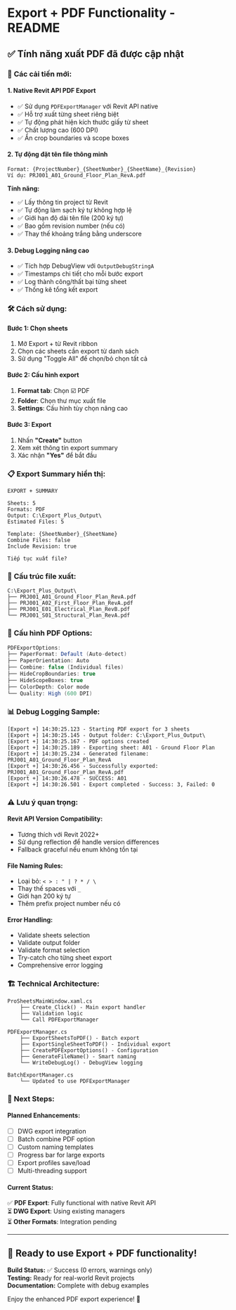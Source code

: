 # Export + PDF Functionality - README

## ✅ Tính năng xuất PDF đã được cập nhật

### 🚀 **Các cải tiến mới:**

#### **1. Native Revit API PDF Export**
- ✅ Sử dụng `PDFExportManager` với Revit API native
- ✅ Hỗ trợ xuất từng sheet riêng biệt
- ✅ Tự động phát hiện kích thước giấy từ sheet
- ✅ Chất lượng cao (600 DPI) 
- ✅ Ẩn crop boundaries và scope boxes

#### **2. Tự động đặt tên file thông minh**
```
Format: {ProjectNumber}_{SheetNumber}_{SheetName}_{Revision}
Ví dụ: PRJ001_A01_Ground_Floor_Plan_RevA.pdf
```

**Tính năng:**
- ✅ Lấy thông tin project từ Revit
- ✅ Tự động làm sạch ký tự không hợp lệ 
- ✅ Giới hạn độ dài tên file (200 ký tự)
- ✅ Bao gồm revision number (nếu có)
- ✅ Thay thế khoảng trắng bằng underscore

#### **3. Debug Logging nâng cao**
- ✅ Tích hợp DebugView với `OutputDebugStringA`
- ✅ Timestamps chi tiết cho mỗi bước export
- ✅ Log thành công/thất bại từng sheet
- ✅ Thống kê tổng kết export

### 🛠️ **Cách sử dụng:**

#### **Bước 1: Chọn sheets**
1. Mở Export + từ Revit ribbon
2. Chọn các sheets cần export từ danh sách
3. Sử dụng "Toggle All" để chọn/bỏ chọn tất cả

#### **Bước 2: Cấu hình export**
1. **Format tab**: Chọn ☑️ PDF
2. **Folder**: Chọn thư mục xuất file
3. **Settings**: Cấu hình tùy chọn nâng cao

#### **Bước 3: Export**
1. Nhấn **"Create"** button
2. Xem xét thông tin export summary
3. Xác nhận **"Yes"** để bắt đầu

### 📋 **Export Summary hiển thị:**
```
EXPORT + SUMMARY

Sheets: 5
Formats: PDF
Output: C:\Export_Plus_Output\
Estimated Files: 5

Template: {SheetNumber}_{SheetName}
Combine Files: false
Include Revision: true

Tiếp tục xuất file?
```

### 📁 **Cấu trúc file xuất:**
```
C:\Export_Plus_Output\
├── PRJ001_A01_Ground_Floor_Plan_RevA.pdf
├── PRJ001_A02_First_Floor_Plan_RevA.pdf
├── PRJ001_E01_Electrical_Plan_RevB.pdf
└── PRJ001_S01_Structural_Plan_RevA.pdf
```

### 🔧 **Cấu hình PDF Options:**
```csharp
PDFExportOptions:
├── PaperFormat: Default (Auto-detect)
├── PaperOrientation: Auto
├── Combine: false (Individual files)
├── HideCropBoundaries: true
├── HideScopeBoxes: true
├── ColorDepth: Color mode
└── Quality: High (600 DPI)
```

### 📊 **Debug Logging Sample:**
```
[Export +] 14:30:25.123 - Starting PDF export for 3 sheets
[Export +] 14:30:25.145 - Output folder: C:\Export_Plus_Output\
[Export +] 14:30:25.167 - PDF options created
[Export +] 14:30:25.189 - Exporting sheet: A01 - Ground Floor Plan
[Export +] 14:30:25.234 - Generated filename: PRJ001_A01_Ground_Floor_Plan_RevA
[Export +] 14:30:26.456 - Successfully exported: PRJ001_A01_Ground_Floor_Plan_RevA.pdf
[Export +] 14:30:26.478 - SUCCESS: A01
[Export +] 14:30:26.501 - Export completed - Success: 3, Failed: 0
```

### ⚠️ **Lưu ý quan trọng:**

#### **Revit API Version Compatibility:**
- Tương thích với Revit 2022+
- Sử dụng reflection để handle version differences
- Fallback graceful nếu enum không tồn tại

#### **File Naming Rules:**
- Loại bỏ: `< > : " | ? * / \`
- Thay thế spaces với `_`
- Giới hạn 200 ký tự
- Thêm prefix project number nếu có

#### **Error Handling:**
- Validate sheets selection
- Validate output folder
- Validate format selection  
- Try-catch cho từng sheet export
- Comprehensive error logging

### 🏗️ **Technical Architecture:**

```
ProSheetsMainWindow.xaml.cs
    ├── Create_Click() - Main export handler
    ├── Validation logic
    └── Call PDFExportManager

PDFExportManager.cs
    ├── ExportSheetsToPDF() - Batch export
    ├── ExportSingleSheetToPDF() - Individual export
    ├── CreatePDFExportOptions() - Configuration
    ├── GenerateFileName() - Smart naming
    └── WriteDebugLog() - DebugView logging

BatchExportManager.cs
    └── Updated to use PDFExportManager
```

### 🎯 **Next Steps:**

#### **Planned Enhancements:**
- [ ] DWG export integration
- [ ] Batch combine PDF option
- [ ] Custom naming templates
- [ ] Progress bar for large exports
- [ ] Export profiles save/load
- [ ] Multi-threading support

#### **Current Status:**
✅ **PDF Export**: Fully functional with native Revit API  
⏳ **DWG Export**: Using existing managers  
⏳ **Other Formats**: Integration pending  

---

## 🚀 Ready to use Export + PDF functionality!

**Build Status:** ✅ Success (0 errors, warnings only)  
**Testing:** Ready for real-world Revit projects  
**Documentation:** Complete with debug examples  

Enjoy the enhanced PDF export experience! 🎉